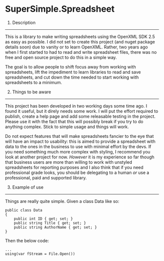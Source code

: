 SuperSimple.Spreadsheet
=======================

1. Description
--------------

This is a library to make writing spreadsheets using the OpenXML SDK 2.5 as easy as possible. I did not set to create this project (and nuget package details soon) due to vanity or to learn OpenXML. Rather, two years ago when I first started to had to read and write spreadsheet files, there was no free and open source project to do this in a simple way. 

The goal is to allow people to shift focus away from working with spreadsheets, lift the impediment to learn libraries to read and save spreadsheets, and cut down the time needed to start working with spreadsheets to a minimum.

2. Things to be aware
---------------------

This project has been developed in two working days some time ago. I found it useful, but it direly needs some work. I will put the effort required to publish, create a help page and add some releasable testing in the project. Please use it with the fact that this will possibly break if you try to do anything complex. Stick to simple usage and things will work.

Do not expect features that will make spreadsheets fancier to the eye that will have an impact to usability: this is aimed to provide a spreadsheet with data to the ones in the business to use with minimal effort by the devs. If you need something much more complex with styling, I recommend you look at another project for now. *However* it is my experience so far though that business users are more than willing to work with unstyled spreadsheets for reporting purposes and I also think that if you need professional grade looks, you should be delegating to a human _or_ use a professional, paid and supported library.

3. Example of use
-----------------

Things are really quite simple. Given a class Data like so:

    public class Data
    {
        public int ID { get; set; }
        public string Title { get; set; }
        public string AuthorName { get; set; }
    }

Then the below code:

    ...
    using(var fStream = File.Open())